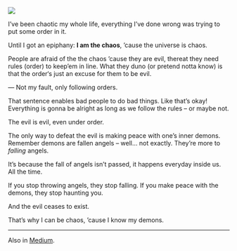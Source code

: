 ![](//cacilhas.info/img/iwa.png)

I’ve been chaotic my whole life, everything I’ve done wrong was trying to put some order in it.

Until I got an epiphany: **I am the chaos**, ’cause the universe is chaos.

People are afraid of the the chaos ’cause they are evil, thereat they need rules (order) to keep’em in line. What they duno (or pretend notta know) is that the order‘s just an excuse for them to be evil.

— Not my fault, only following orders.

That sentence enables bad people to do bad things. Like that’s okay! Everything is gonna be alright as long as we follow the rules – or maybe not.

The evil is evil, even under order.

The only way to defeat the evil is making peace with one’s inner demons. Remember demons are fallen angels – well… not exactly. They’re more to _falling_ angels.

It’s because the fall of angels isn’t passed, it happens everyday inside us. All the time.

If you stop throwing angels, they stop falling. If you make peace with the demons, they stop haunting you.

And the evil ceases to exist.

That’s why I can be chaos, ’cause I know my demons.

* * *

Also in [Medium](https://cacilhas.medium.com/chaos-70f3b1ed6c77).